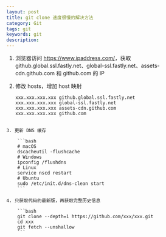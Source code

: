 ```yaml
---
layout: post
title: git clone 速度很慢的解决方法
category: Git
tags: git
keywords: git
description:
---
```


1. 浏览器访问 <https://www.ipaddress.com/>，获取 github.global.ssl.fastly.net、global-ssl.fastly.net、assets-cdn.github.com 和 github.com 的 IP

2. 修改 hosts，增加 host 映射

    ```
    xxx.xxx.xxx.xxx github.global.ssl.fastly.net
    xxx.xxx.xxx.xxx global-ssl.fastly.net
    xxx.xxx.xxx.xxx assets-cdn.github.com
    xxx.xxx.xxx.xxx github.com
```

3. 更新 DNS 缓存

    ```bash
    # macOS
    dscacheutil -flushcache
    # Windows
    ipconfig /flushdns
    # Linux
    service nscd restart
    # Ubuntu
    sudo /etc/init.d/dns-clean start
    ```

4. 只获取代码的最新版，再获取完整历史信息

    ```bash
    git clone --depth=1 https://github.com/xxx/xxx.git
    cd xxx
    git fetch --unshallow
    ```
